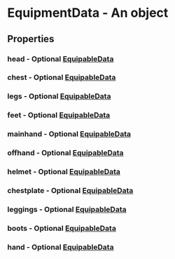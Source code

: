 

# EquipmentData - An object



## Properties



### head - Optional [EquipableData](EquipableData)



### chest - Optional [EquipableData](EquipableData)



### legs - Optional [EquipableData](EquipableData)



### feet - Optional [EquipableData](EquipableData)



### mainhand - Optional [EquipableData](EquipableData)



### offhand - Optional [EquipableData](EquipableData)



### helmet - Optional [EquipableData](EquipableData)



### chestplate - Optional [EquipableData](EquipableData)



### leggings - Optional [EquipableData](EquipableData)



### boots - Optional [EquipableData](EquipableData)



### hand - Optional [EquipableData](EquipableData)

